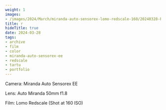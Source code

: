 ```yaml
---
weight: 1
images:
- /images/2024/March/miranda-auto-sensorex-lomo-redscale-160/20240328-Photo21_26.jpg
title: r
hideTitle: true
date: 2024-03-28
tags:
- archive
- film
- color
- miranda-auto-sensorex-ee
- redscale
- tartu
- portfolio
---
```


Camera: Miranda Auto Sensorex EE

Lens: Auto Miranda 50mm f1.8

Film: Lomo Redscale (Shot at 160 ISO)